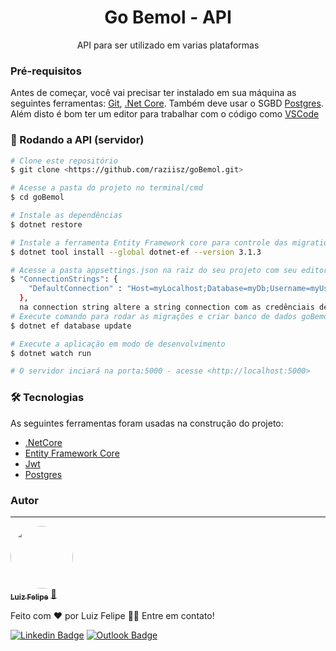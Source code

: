 <h1 align="center">Go Bemol - API</h1>
<p align="center">API para ser utilizado em varias plataformas</p>

### Pré-requisitos

Antes de começar, você vai precisar ter instalado em sua máquina as seguintes ferramentas:
[Git](https://git-scm.com), [.Net Core](https://dotnet.microsoft.com/download). 
Também deve usar o SGBD [Postgres](https://www.postgresql.org/download/).
Além disto é bom ter um editor para trabalhar com o código como [VSCode](https://code.visualstudio.com/)

### 🎲 Rodando a API (servidor)

```bash
# Clone este repositório
$ git clone <https://github.com/raziisz/goBemol.git>

# Acesse a pasta do projeto no terminal/cmd
$ cd goBemol

# Instale as dependências
$ dotnet restore

# Instale a ferramenta Entity Framework core para controle das migrations e subir banco
$ dotnet tool install --global dotnet-ef --version 3.1.3

# Acesse a pasta appsettings.json na raiz do seu projeto com seu editor de código
$ "ConnectionStrings": {
    "DefaultConnection" : "Host=myLocalhost;Database=myDb;Username=myUser;Password=myPassword"
  },
  na connection string altere a string connection com as credênciais de seu banco de dados
# Execute comando para rodar as migrações e criar banco de dados goBemol no SBGD Postgres
$ dotnet ef database update

# Execute a aplicação em modo de desenvolvimento
$ dotnet watch run

# O servidor inciará na porta:5000 - acesse <http://localhost:5000>
```

### 🛠 Tecnologias

As seguintes ferramentas foram usadas na construção do projeto:

- [.NetCore](https://dotnet.microsoft.com/)
- [Entity Framework Core](https://docs.microsoft.com/pt-br/ef/)
- [Jwt](https://jwt.io/)
- [Postgres](https://www.postgresql.org/)

### Autor
---

<a href="http://raziisz.github.io/">
 <img style="border-radius: 50%;" src="https://avatars2.githubusercontent.com/u/42245201?s=460&u=ce3bae80de213ad246855873906246051fba4458&v=4" width="100px;" alt=""/>
 <br />
 <sub><b>Luiz Felipe</b></sub></a> <a href="http://raziisz.github.io/" title="Dev">🚀</a>


Feito com ❤️ por Luiz Felipe 👋🏽 Entre em contato!

[![Linkedin Badge](https://img.shields.io/badge/-Felipe-blue?style=flat-square&logo=Linkedin&logoColor=white&link=https://www.linkedin.com/in/luiz-felipe-libertino-a87840170/)](https://www.linkedin.com/in/luiz-felipe-libertino-a87840170/) 
[![Outlook Badge](https://img.shields.io/badge/-raziel_libertino@hotmail.com-c14438?style=flat-square&logo=Gmail&logoColor=white&link=mailto:raziel_libertino@hotmail.com)](mailto:raziel_libertino@hotmail.com)


